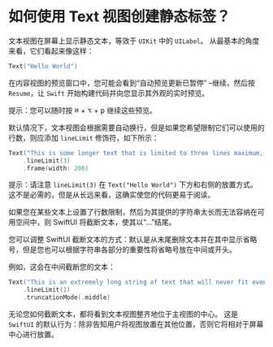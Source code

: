 如何使用 Text 视图创建静态标签？
===

文本视图在屏幕上显示静态文本，等效于 `UIKit` 中的 `UILabel`。 从最基本的角度来看，它们看起来像这样：

```swift
Text("Hello World")
```

在内容视图的预览窗口中，您可能会看到“自动预览更新已暂停” –继续，然后按 `Resume`，让 `Swift` 开始构建代码并向您显示其外观的实时预览。

提示：您可以随时按 <kbd>⌘</kbd> + <kbd>⌥</kbd> + <kbd>p</kbd> 继续这些预览。

默认情况下，文本视图会根据需要自动换行，但是如果您希望限制它们可以使用的行数，则应添加 `lineLimit` 修饰符，如下所示：

```swift
Text("This is some longer text that is limited to three lines maximum, so anything more than that will cause the text to clip.")
    .lineLimit(3)
    .frame(width: 200)
```

提示：请注意 `lineLimit(3)` 在 `Text("Hello World")` 下方和右侧的放置方式。 这不是必需的，但是从长远来看，这确实使您的代码更易于阅读。

如果您在某些文本上设置了行数限制，然后为其提供的字符串太长而无法容纳在可用空间中，则 SwiftUI 将截断文本，使其以“...”结尾。

您可以调整 SwiftUI 截断文本的方式：默认是从末尾删除文本并在其中显示省略号，但是您也可以根据字符串各部分的重要性将省略号放在中间或开头。

例如，这会在中间截断您的文本：

```swift
Text("This is an extremely long string of text that will never fit even the widest of iOS devices even if the user has their Dynamic Type setting as small as is possible, so in theory it should definitely demonstrate truncationMode().")
    .lineLimit(1)
    .truncationMode(.middle)
```

无论您如何截断文本，都将看到文本视图整齐地位于主视图的中心。 这是 `SwiftUI` 的默认行为：除非告知用户将视图放置在其他位置，否则它将相对于屏幕中心进行放置。